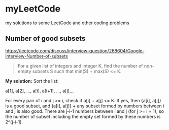 # myLeetCode
my solutions to some LeetCode and other coding problems

## Number of good subsets 
https://leetcode.com/discuss/interview-question/268604/Google-interview-Number-of-subsets
> For a given list of integers and integer K, find the number of non-empty subsets S such that min(S) + max(S) <= K.

**My solution:**
Sort the list: 

a[1], a[2], ..., a[i], a[i+1], ..., a[j],...

For every pair of i and j >= i, check if a[i] + a[j] <= K. If yes, then {a[i], a[j]} is a good subset, and {a[i], a[j]} + any subset formed by numbers between i and j is also good. There are j-i-1 numbers between i and j (for j >= i + 1), so the number of subset including the empty set formed by these numbers is 2^(j-i-1).


